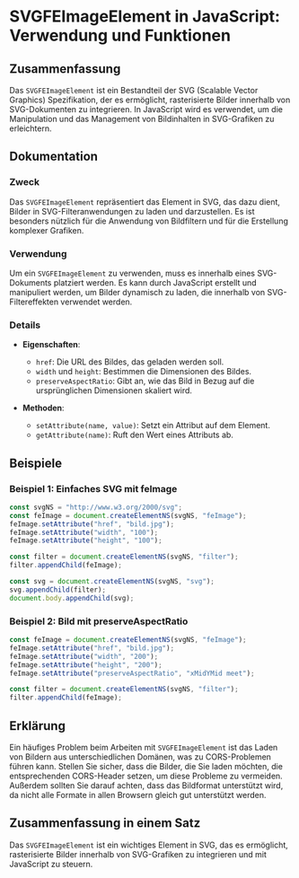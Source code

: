 <!--
Meta Description: # SVGFEImageElement in JavaScript: Verwendung und Funktionen ## Zusammenfassung Das `SVGFEImageElement` ist ein Bestandteil der SVG (Scalable Vector G...
Meta Keywords: svg, feimage, das, die, setattribute
-->

# SVGFEImageElement in JavaScript: Verwendung und Funktionen

## Zusammenfassung
Das `SVGFEImageElement` ist ein Bestandteil der SVG (Scalable Vector Graphics) Spezifikation, der es ermöglicht, rasterisierte Bilder innerhalb von SVG-Dokumenten zu integrieren. In JavaScript wird es verwendet, um die Manipulation und das Management von Bildinhalten in SVG-Grafiken zu erleichtern.

## Dokumentation
### Zweck
Das `SVGFEImageElement` repräsentiert das <feImage> Element in SVG, das dazu dient, Bilder in SVG-Filteranwendungen zu laden und darzustellen. Es ist besonders nützlich für die Anwendung von Bildfiltern und für die Erstellung komplexer Grafiken.

### Verwendung
Um ein `SVGFEImageElement` zu verwenden, muss es innerhalb eines SVG-Dokuments platziert werden. Es kann durch JavaScript erstellt und manipuliert werden, um Bilder dynamisch zu laden, die innerhalb von SVG-Filtereffekten verwendet werden.

### Details
- **Eigenschaften**:
  - `href`: Die URL des Bildes, das geladen werden soll.
  - `width` und `height`: Bestimmen die Dimensionen des Bildes.
  - `preserveAspectRatio`: Gibt an, wie das Bild in Bezug auf die ursprünglichen Dimensionen skaliert wird.

- **Methoden**:
  - `setAttribute(name, value)`: Setzt ein Attribut auf dem Element.
  - `getAttribute(name)`: Ruft den Wert eines Attributs ab.

## Beispiele
### Beispiel 1: Einfaches SVG mit feImage
```javascript
const svgNS = "http://www.w3.org/2000/svg";
const feImage = document.createElementNS(svgNS, "feImage");
feImage.setAttribute("href", "bild.jpg");
feImage.setAttribute("width", "100");
feImage.setAttribute("height", "100");

const filter = document.createElementNS(svgNS, "filter");
filter.appendChild(feImage);

const svg = document.createElementNS(svgNS, "svg");
svg.appendChild(filter);
document.body.appendChild(svg);
```

### Beispiel 2: Bild mit preserveAspectRatio
```javascript
const feImage = document.createElementNS(svgNS, "feImage");
feImage.setAttribute("href", "bild.jpg");
feImage.setAttribute("width", "200");
feImage.setAttribute("height", "200");
feImage.setAttribute("preserveAspectRatio", "xMidYMid meet");

const filter = document.createElementNS(svgNS, "filter");
filter.appendChild(feImage);
```

## Erklärung
Ein häufiges Problem beim Arbeiten mit `SVGFEImageElement` ist das Laden von Bildern aus unterschiedlichen Domänen, was zu CORS-Problemen führen kann. Stellen Sie sicher, dass die Bilder, die Sie laden möchten, die entsprechenden CORS-Header setzen, um diese Probleme zu vermeiden. Außerdem sollten Sie darauf achten, dass das Bildformat unterstützt wird, da nicht alle Formate in allen Browsern gleich gut unterstützt werden.

## Zusammenfassung in einem Satz
Das `SVGFEImageElement` ist ein wichtiges Element in SVG, das es ermöglicht, rasterisierte Bilder innerhalb von SVG-Grafiken zu integrieren und mit JavaScript zu steuern.